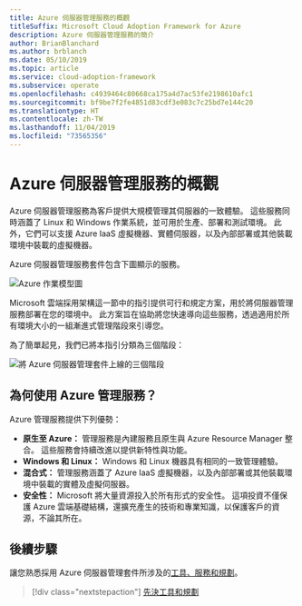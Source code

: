 ```yaml
---
title: Azure 伺服器管理服務的概觀
titleSuffix: Microsoft Cloud Adoption Framework for Azure
description: Azure 伺服器管理服務的簡介
author: BrianBlanchard
ms.author: brblanch
ms.date: 05/10/2019
ms.topic: article
ms.service: cloud-adoption-framework
ms.subservice: operate
ms.openlocfilehash: c4939464c80668ca175a4d7ac53fe2198610afc1
ms.sourcegitcommit: bf9be7f2fe4851d83cdf3e083c7c25bd7e144c20
ms.translationtype: HT
ms.contentlocale: zh-TW
ms.lasthandoff: 11/04/2019
ms.locfileid: "73565356"
---
```

# <a name="overview-of-azure-server-management-services"></a>Azure 伺服器管理服務的概觀

Azure 伺服器管理服務為客戶提供大規模管理其伺服器的一致體驗。 這些服務同時涵蓋了 Linux 和 Windows 作業系統，並可用於生產、部署和測試環境。 此外，它們可以支援 Azure IaaS 虛擬機器、實體伺服器，以及內部部署或其他裝載環境中裝載的虛擬機器。

Azure 伺服器管理服務套件包含下圖顯示的服務。

![Azure 作業模型圖](./media/operations-diagram.png)

Microsoft 雲端採用架構這一節中的指引提供可行和規定方案，用於將伺服器管理服務部署在您的環境中。 此方案旨在協助將您快速導向這些服務，透過適用於所有環境大小的一組漸進式管理階段來引導您。

為了簡單起見，我們已將本指引分類為三個階段：

![將 Azure 伺服器管理套件上線的三個階段](./media/operations-stages.png)

<!-- markdownlint-disable MD026 -->

## <a name="why-use-azure-management-services"></a>為何使用 Azure 管理服務？

Azure 管理服務提供下列優勢：

- **原生至 Azure：** 管理服務是內建服務且原生與 Azure Resource Manager 整合。 這些服務會持續改進以提供新特性與功能。
- **Windows 和 Linux：** Windows 和 Linux 機器具有相同的一致管理體驗。
- **混合式：** 管理服務涵蓋了 Azure IaaS 虛擬機器，以及內部部署或其他裝載環境中裝載的實體及虛擬伺服器。
- **安全性：** Microsoft 將大量資源投入於所有形式的安全性。 這項投資不僅保護 Azure 雲端基礎結構，還擴充產生的技術和專業知識，以保護客戶的資源，不論其所在。

## <a name="next-steps"></a>後續步驟

讓您熟悉採用 Azure 伺服器管理套件所涉及的[工具、服務和規劃](./prerequisites.md)。

> [!div class="nextstepaction"]
> [先決工具和規劃](./prerequisites.md)
